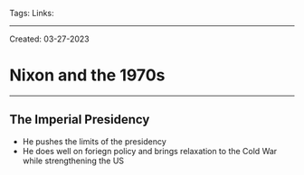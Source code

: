 Tags:
Links: 

---
Created: 03-27-2023
# Nixon and the 1970s
---
## The Imperial Presidency
- He pushes the limits of the presidency
- He does well on foriegn policy and brings relaxation to the Cold War while strengthening the US